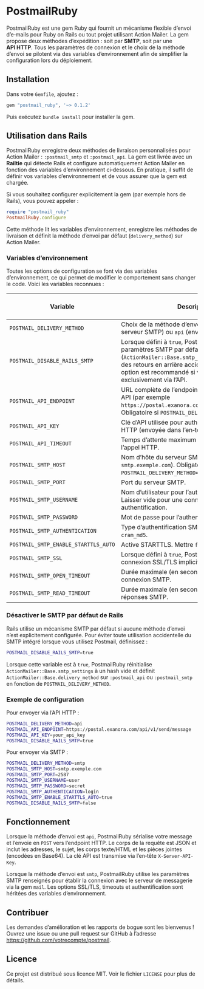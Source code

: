 # PostmailRuby

PostmailRuby est une gem Ruby qui fournit un mécanisme flexible d’envoi d’e‑mails pour Ruby on Rails ou tout projet utilisant Action Mailer.  La gem propose deux méthodes d’expédition : soit par **SMTP**, soit par une **API HTTP**.  Tous les paramètres de connexion et le choix de la méthode d’envoi se pilotent via des variables d’environnement afin de simplifier la configuration lors du déploiement.

## Installation

Dans votre `Gemfile`, ajoutez :

```ruby
gem "postmail_ruby", '~> 0.1.2'
```

Puis exécutez `bundle install` pour installer la gem.

## Utilisation dans Rails

PostmailRuby enregistre deux méthodes de livraison personnalisées pour Action Mailer : `:postmail_smtp` et `:postmail_api`.  La gem est livrée avec un **Railtie** qui détecte Rails et configure automatiquement Action Mailer en fonction des variables d’environnement ci‑dessous.  En pratique, il suffit de définir vos variables d’environnement et de vous assurer que la gem est chargée.

Si vous souhaitez configurer explicitement la gem (par exemple hors de Rails), vous pouvez appeler :

```ruby
require "postmail_ruby"
PostmailRuby.configure
```

Cette méthode lit les variables d’environnement, enregistre les méthodes de livraison et définit la méthode d’envoi par défaut (`delivery_method`) sur Action Mailer.

### Variables d’environnement

Toutes les options de configuration se font via des variables d’environnement, ce qui permet de modifier le comportement sans changer le code.  Voici les variables reconnues :

| Variable | Description | Valeur par défaut |
|---------|-------------|------------------|
| `POSTMAIL_DELIVERY_METHOD` | Choix de la méthode d’envoi : `smtp` (envoi via serveur SMTP) ou `api` (envoi via appel HTTP). | `smtp` |
| `POSTMAIL_DISABLE_RAILS_SMTP` | Lorsque défini à `true`, PostmailRuby désactive les paramètres SMTP par défaut de Rails (`ActionMailer::Base.smtp_settings`) pour éviter des retours en arrière accidentels. Utiliser cette option est recommandé si vous envoyez exclusivement via l’API. | `false` |
| `POSTMAIL_API_ENDPOINT` | URL complète de l’endpoint HTTP pour l’envoi par API (par exemple `https://postal.exanora.com/api/v1/send/message`). Obligatoire si `POSTMAIL_DELIVERY_METHOD=api`. | – |
| `POSTMAIL_API_KEY` | Clé d’API utilisée pour authentifier les requêtes HTTP (envoyée dans l’en‑tête `X-Server-API-Key`). | – |
| `POSTMAIL_API_TIMEOUT` | Temps d’attente maximum en secondes lors de l’appel HTTP. | `10` |
| `POSTMAIL_SMTP_HOST` | Nom d’hôte du serveur SMTP (ex : `smtp.exemple.com`). Obligatoire si `POSTMAIL_DELIVERY_METHOD=smtp`. | – |
| `POSTMAIL_SMTP_PORT` | Port du serveur SMTP. | `587` |
| `POSTMAIL_SMTP_USERNAME` | Nom d’utilisateur pour l’authentification SMTP. Laisser vide pour une connexion sans authentification. | `nil` |
| `POSTMAIL_SMTP_PASSWORD` | Mot de passe pour l’authentification SMTP. | `nil` |
| `POSTMAIL_SMTP_AUTHENTICATION` | Type d’authentification SMTP : `plain`, `login` ou `cram_md5`. | `plain` |
| `POSTMAIL_SMTP_ENABLE_STARTTLS_AUTO` | Active STARTTLS. Mettre `false` pour désactiver. | `true` |
| `POSTMAIL_SMTP_SSL` | Lorsque défini à `true`, PostmailRuby établit une connexion SSL/TLS implicite (comme un port 465). | `false` |
| `POSTMAIL_SMTP_OPEN_TIMEOUT` | Durée maximale (en secondes) pour établir la connexion SMTP. | `30` |
| `POSTMAIL_SMTP_READ_TIMEOUT` | Durée maximale (en secondes) pour la lecture des réponses SMTP. | `30` |

### Désactiver le SMTP par défaut de Rails

Rails utilise un mécanisme SMTP par défaut si aucune méthode d’envoi n’est explicitement configurée.  Pour éviter toute utilisation accidentelle du SMTP intégré lorsque vous utilisez Postmail, définissez :

```sh
POSTMAIL_DISABLE_RAILS_SMTP=true
```

Lorsque cette variable est à `true`, PostmailRuby réinitialise `ActionMailer::Base.smtp_settings` à un hash vide et définit `ActionMailer::Base.delivery_method` sur `:postmail_api` ou `:postmail_smtp` en fonction de `POSTMAIL_DELIVERY_METHOD`.

### Exemple de configuration

Pour envoyer via l’API HTTP :

```sh
POSTMAIL_DELIVERY_METHOD=api
POSTMAIL_API_ENDPOINT=https://postal.exanora.com/api/v1/send/message
POSTMAIL_API_KEY=your_api_key
POSTMAIL_DISABLE_RAILS_SMTP=true
```

Pour envoyer via SMTP :

```sh
POSTMAIL_DELIVERY_METHOD=smtp
POSTMAIL_SMTP_HOST=smtp.exemple.com
POSTMAIL_SMTP_PORT=2587
POSTMAIL_SMTP_USERNAME=user
POSTMAIL_SMTP_PASSWORD=secret
POSTMAIL_SMTP_AUTHENTICATION=login
POSTMAIL_SMTP_ENABLE_STARTTLS_AUTO=true
POSTMAIL_DISABLE_RAILS_SMTP=false
```

## Fonctionnement

Lorsque la méthode d’envoi est `api`, PostmailRuby sérialise votre message et l’envoie en `POST` vers l’endpoint HTTP.  Le corps de la requête est JSON et inclut les adresses, le sujet, les corps texte/HTML et les pièces jointes (encodées en Base64).  La clé API est transmise via l’en‑tête `X-Server-API-Key`.

Lorsque la méthode d’envoi est `smtp`, PostmailRuby utilise les paramètres SMTP renseignés pour établir la connexion avec le serveur de messagerie via la gem `mail`.  Les options SSL/TLS, timeouts et authentification sont héritées des variables d’environnement.

## Contribuer

Les demandes d’amélioration et les rapports de bogue sont les bienvenus !  Ouvrez une issue ou une pull request sur GitHub à l’adresse <https://github.com/votrecompte/postmail>.

## Licence

Ce projet est distribué sous licence MIT.  Voir le fichier `LICENSE` pour plus de détails.